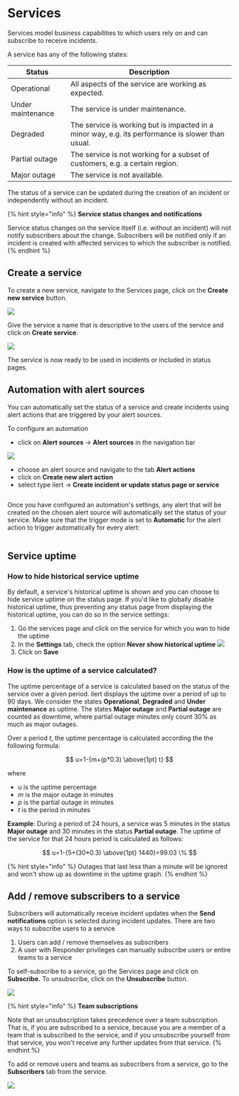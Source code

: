 # Services

Services model business capabilities to which users rely on and can subscribe to receive incidents.

A service has any of the following states:

| Status            | Description                                                                                       |
| ----------------- | ------------------------------------------------------------------------------------------------- |
| Operational       | All aspects of the service are working as expected.                                               |
| Under maintenance | The service is under maintenance.                                                                 |
| Degraded          | The service is working but is impacted in a minor way, e.g. its performance is slower than usual. |
| Partial outage    | The service is not working for a subset of customers, e.g. a certain region.                      |
| Major outage      | The service is not available.                                                                     |

The status of a service can be updated during the creation of an incident or independently without an incident.

{% hint style="info" %}
**Service status changes and notifications**

Service status changes on the service itself (i.e. without an incident) will not notify subscribers about the change. Subscribers will be notified only if an incident is created with affected services to which the subscriber is notified.
{% endhint %}

## Create a service

To create a new service, navigate to the Services page, click on the **Create new service** button.

![](<../.gitbook/assets/Screenshot 2022-01-08 at 00.00.00 (2).png>)

Give the service a name that is descriptive to the users of the service and click on **Create service**.

![](<../.gitbook/assets/Screenshot 2022-01-08 at 00.07.12.png>)

The service is now ready to be used in incidents or included in status pages.

## Automation with alert sources

You can automatically set the status of a service and create incidents using alert actions that are triggered by your alert sources.

To configure an automation

* click on **Alert sources** -> **Alert sources** in the navigation bar

![](<../.gitbook/assets/Alert sources (1).png>)

* choose an alert source and navigate to the tab **Alert actions**
* click on **Create new alert action**
* select type ilert -> **Create incident or update status page or service**

<figure><img src="../.gitbook/assets/pika-1714725348184-2x.png" alt=""><figcaption></figcaption></figure>

Once you have configured an automation's settings, any alert that will be created on the chosen alert source will automatically set the status of your service. Make sure that the trigger mode is set to **Automatic** for the alert action to trigger automatically for every alert:

<figure><img src="../.gitbook/assets/pika-1714725588451-2x.png" alt=""><figcaption></figcaption></figure>

## Service uptime

### How to hide historical service uptime

By default, a service's historical uptime is shown and you can choose to hide service uptime on the status page. If you'd like to globally disable historical uptime, thus preventing any status page from displaying the historical uptime, you can do so in the service settings:

1. Go the services page and click on the service for which you wan to hide the uptime
2. In the **Settings** tab, check the option **Never show historical uptime** ![](<../.gitbook/assets/Screenshot 2023-12-01 at 12.56.38.png>)
3. Click on **Save**

### How is the uptime of a service calculated?

The uptime percentage of a service is calculated based on the status of the service over a given period. ilert displays the uptime over a period of up to 90 days. We consider the states **Operational**, **Degraded** and **Under maintenance** as uptime. The states **Major outage** and **Partial outage** are counted as downtime, where partial outage minutes only count 30% as much as major outages.

Over a period _t_, the uptime percentage is calculated according the the following formula:

$$
u=1-{m+(p*0.3) \above{1pt} t}
$$

where

* _u_ is the uptime percentage
* _m_ is the major outage in minutes
* _p_ is the partial outage in minutes
* _t_ is the period in minutes

**Example**: During a period of 24 hours, a service was 5 minutes in the status **Major outage** and 30 minutes in the status **Partial outage**. The uptime of the service for that 24 hours period is calculated as follows:

$$
u=1-{5+(30*0.3) \above{1pt} 1440}=99.03 \%
$$

{% hint style="info" %}
Outages that last less than a minute will be ignored and won't show up as downtime in the uptime graph.
{% endhint %}

## Add / remove subscribers to a service

Subscribers will automatically receive incident updates when the **Send notifications** option is selected during incident updates. There are two ways to subscribe users to a service

1. Users can add / remove themselves as subscribers
2. A user with Responder privileges can manually subscribe users or entire teams to a service

To self-subscribe to a service, go the Services page and click on **Subscribe.** To unsubscribe, click on the **Unsubscribe** button.

![](<../.gitbook/assets/Screenshot 2022-01-08 at 00.14.58.png>)

{% hint style="info" %}
**Team subscriptions**

Note that an unsubscription takes precedence over a team subscription. That is, if you are subscribed to a service, because you are a member of a team that is subscribed to the service, and if you unsubscribe yourself from that service, you won't receive any further updates from that service.
{% endhint %}

To add or remove users and teams as subscribers from a service, go to the **Subscribers** tab from the service.

![](<../.gitbook/assets/Screenshot 2022-01-08 at 00.18.44.png>)

